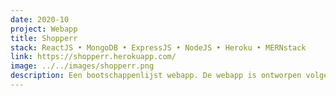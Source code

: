 ```yaml
---
date: 2020-10
project: Webapp
title: Shopperr
stack: ReactJS • MongoDB • ExpressJS • NodeJS • Heroku • MERNstack
link: https://shopperr.herokuapp.com/
image: ../../images/shopperr.png
description: Een bootschappenlijst webapp. De webapp is ontworpen volgens de MERNstack.
---
```

